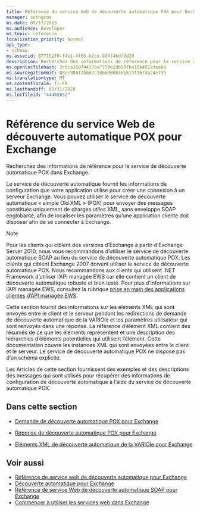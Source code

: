 ```yaml
---
title: Référence du service Web de découverte automatique POX pour Exchange
manager: sethgros
ms.date: 09/17/2015
ms.audience: Developer
ms.topic: reference
localization_priority: Normal
api_type:
- schema
ms.assetid: 877152f0-f4b1-4f63-b2ce-924f4bdf2d20
description: Recherchez des informations de référence pour le service de découverte automatique POX dans Exchange.
ms.openlocfilehash: 3c0ca368f4427be7759e2db58fb418b4822dea8e
ms.sourcegitcommit: 88ec988f2bb67c1866d06b361615f3674a24e795
ms.translationtype: MT
ms.contentlocale: fr-FR
ms.lasthandoff: 05/31/2020
ms.locfileid: "44465652"
---
```

# <a name="pox-autodiscover-web-service-reference-for-exchange"></a>Référence du service Web de découverte automatique POX pour Exchange

Recherchez des informations de référence pour le service de découverte automatique POX dans Exchange.
  
Le service de découverte automatique fournit les informations de configuration que votre application utilise pour créer une connexion à un serveur Exchange. Vous pouvez utiliser le service de découverte automatique « simple Old XML » (POX) pour envoyer des messages constitués uniquement de charges utiles XML, sans enveloppe SOAP englobante, afin de localiser les paramètres qu’une application cliente doit disposer afin de se connecter à Exchange.
  
> [!NOTE]
> Pour les clients qui ciblent des versions d’Exchange à partir d’Exchange Server 2010, nous vous recommandons d’utiliser le service de découverte automatique SOAP au lieu du service de découverte automatique POX. Les clients qui ciblent Exchange 2007 doivent utiliser le service de découverte automatique POX. Nous recommandons aux clients qui utilisent .NET Framework d’utiliser l’API managée EWS car elle contient un client de découverte automatique robuste et bien testé. Pour plus d’informations sur l’API managée EWS, consultez la rubrique [prise en main des applications clientes d’API managée EWS](https://msdn.microsoft.com/library/c2267733-6f4f-49e5-9614-1e4a24c3af1a%28Office.15%29.aspx). 
  
Cette section fournit des informations sur les éléments XML qui sont envoyés entre le client et le serveur pendant les redirections de demande de découverte automatique de la VARIOle et les paramètres utilisateur qui sont renvoyés dans une réponse. La référence d’élément XML contient des résumés de ce que les éléments représentent et une description des hiérarchies d’éléments potentielles qui utilisent l’élément. Cette documentation couvre les instances XML qui sont envoyées entre le client et le serveur. Le service de découverte automatique POX ne dispose pas d’un schéma explicite.
  
Les Articles de cette section fournissent des exemples et des descriptions des messages qui sont utilisés pour récupérer des informations de configuration de découverte automatique à l’aide du service de découverte automatique POX. 
  
## <a name="in-this-section"></a>Dans cette section
<a name="bk_InThisSection"> </a>

- [Demande de découverte automatique POX pour Exchange](pox-autodiscover-request-for-exchange.md)
    
- [Réponse de découverte automatique POX pour Exchange](pox-autodiscover-response-for-exchange.md)
    
- [Éléments XML de découverte automatique de la VARIOle pour Exchange](pox-autodiscover-xml-elements-for-exchange.md)
    
## <a name="see-also"></a>Voir aussi

- [Référence de service web de découverte automatique pour Exchange](autodiscover-web-service-reference-for-exchange.md)
- [Découverte automatique pour Exchange](../exchange-web-services/autodiscover-for-exchange.md)   
- [Référence de service Web de découverte automatique SOAP pour Exchange](soap-autodiscover-web-service-reference-for-exchange.md)
- [Commencer à utiliser les services web dans Exchange](../exchange-web-services/start-using-web-services-in-exchange.md)
    

